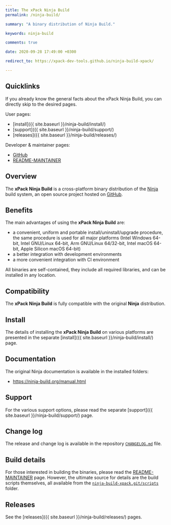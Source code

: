 ```yaml
---
title: The xPack Ninja Build
permalink: /ninja-build/

summary: "A binary distribution of Ninja Build."

keywords: ninja-build

comments: true

date: 2020-09-28 17:49:00 +0300

redirect_to: https://xpack-dev-tools.github.io/ninja-build-xpack/

---
```


## Quicklinks

If you already know the general facts about the xPack Ninja Build, you can
directly skip to the desired pages.

User pages:

- [install]({{ site.baseurl }}/ninja-build/install/)
- [support]({{ site.baseurl }}/ninja-build/support/)
- [releases]({{ site.baseurl }}/ninja-build/releases/)

Developer & maintainer pages:

- [GitHub](https://github.com/xpack-dev-tools/ninja-build-xpack/)
- [README-MAINTAINER](https://github.com/xpack-dev-tools/ninja-build-xpack/blob/xpack/README-MAINTAINER.md)

## Overview

The **xPack Ninja Build** is a cross-platform binary distribution of the
[Ninja](https://ninja-build.org) build system,
an open source project hosted on
[GitHub](https://github.com/ninja-build/ninja/).

## Benefits

The main advantages of using the **xPack Ninja Build** are:

- a convenient, uniform and portable install/uninstall/upgrade procedure,
  the same procedure is used for all major
  platforms (Intel Windows 64-bit, Intel GNU/Linux 64-bit, Arm GNU/Linux
  64/32-bit, Intel macOS 64-bit, Apple Silicon macOS 64-bit)
- a better integration with development environments
- a more convenient integration with CI environment

All binaries are self-contained, they include all required libraries,
and can be installed in any location.

## Compatibility

The **xPack Ninja Build** is fully compatible with the original **Ninja**
distribution.

## Install

The details of installing the **xPack Ninja Build** on various platforms are
presented in the separate
[install]({{ site.baseurl }}/ninja-build/install/) page.

## Documentation

The original Ninja documentation is available in the installed folders:

- https://ninja-build.org/manual.html

## Support

For the various support options, please read the separate
[support]({{ site.baseurl }}/ninja-build/support/) page.

## Change log

The release and change log is available in the repository
[`CHANGELOG.md`](https://github.com/xpack-dev-tools/ninja-build-xpack/blob/xpack/CHANGELOG.md) file.

## Build details

For those interested in building the binaries, please read the
[README-MAINTAINER](https://github.com/xpack-dev-tools/ninja-build-xpack/blob/xpack/README-MAINTAINER.md)
page.
However, the ultimate source for details are the build scripts themselves,
all available from the
[`ninja-build-xpack.git/scripts`](https://github.com/xpack-dev-tools/ninja-build-xpack/tree/xpack/scripts/)
folder.

## Releases

See the [releases]({{ site.baseurl }}/ninja-build/releases/) pages.
